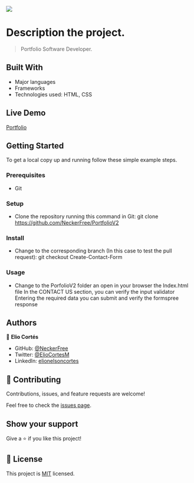 ![](https://img.shields.io/badge/Microverse-blueviolet)

# Description the project.

> Portfolio Software Developer.


## Built With

- Major languages
- Frameworks
- Technologies used: HTML, CSS

## Live Demo 

[Portfolio](https://neckerfree.github.io/PortfolioV2/)

## Getting Started

To get a local copy up and running follow these simple example steps.

### Prerequisites

- Git 

### Setup
- Clone the repository running this command in Git:
  git clone https://github.com/NeckerFree/PortfolioV2

### Install
- Change to the corresponding branch (In this case to test the pull request):
  git checkout Create-Contact-Form

### Usage
- Change to the PorfolioV2 folder an open in your browser the Index.html file
  In the CONTACT US section, you can verify the input validator 
  Entering the required data you can submit and verify the formspree response

## Authors
👤 **Elio Cortés**

- GitHub: [@NeckerFree](https://github.com/NeckerFree)
- Twitter: [@ElioCortesM](https://twitter.com/ElioCortesM)
- LinkedIn: [elionelsoncortes](https://www.linkedin.com/in/elionelsoncortes/)

## 🤝 Contributing

Contributions, issues, and feature requests are welcome!

Feel free to check the [issues page](../../issues/).

## Show your support

Give a ⭐️ if you like this project!

## 📝 License

This project is [MIT](./MIT.md) licensed.
